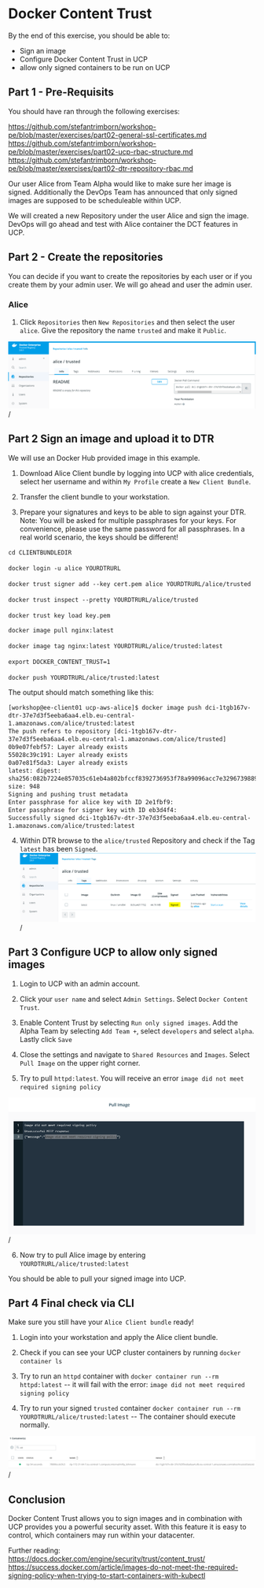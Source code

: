 # Docker Content Trust

By the end of this exercise, you should be able to:

 - Sign an image
 - Configure Docker Content Trust in UCP
 - allow only signed containers to be run on UCP
 
 

## Part 1 - Pre-Requisits

You should have ran through the following exercises:

https://github.com/stefantrimborn/workshop-pe/blob/master/exercises/part02-general-ssl-certificates.md
https://github.com/stefantrimborn/workshop-pe/blob/master/exercises/part02-ucp-rbac-structure.md 
https://github.com/stefantrimborn/workshop-pe/blob/master/exercises/part02-dtr-repository-rbac.md


Our user Alice from Team Alpha would like to make sure her image is signed. Additionally the DevOps Team has announced that only signed images are supposed to be scheduleable within UCP.

We will created a new Repository under the user Alice and sign the image. DevOps will go ahead and test with Alice container the DCT features in UCP.

## Part 2 - Create the repositories

You can decide if you want to create the repositories by each user or if you create them by your admin user. We will go ahead and user the admin user.

### Alice

1. Click `Repositories` then `New Repositories` and then select the user `alice`. Give the repository the name `trusted` and make it `Public`.

![dct01](../images/dct01.png)/


## Part 2 Sign an image and upload it to DTR

We will use an Docker Hub provided image in this example.

1. Download Alice Client bundle by logging into UCP with alice credentials, select her username and within `My Profile` create a `New Client Bundle`.

2. Transfer the client bundle to your workstation.

3. Prepare your signatures and keys to be able to sign against your DTR. Note: You will be asked for multiple passphrases for your keys.  For convenience, please use the same password for all passphrases. In a real world scenario, the keys should be different!
```
cd CLIENTBUNDLEDIR

docker login -u alice YOURDTRURL

docker trust signer add --key cert.pem alice YOURDTRURL/alice/trusted

docker trust inspect --pretty YOURDTRURL/alice/trusted

docker trust key load key.pem

```

```
docker image pull nginx:latest

docker image tag nginx:latest YOURDTRURL/alice/trusted:latest

export DOCKER_CONTENT_TRUST=1

docker push YOURDTRURL/alice/trusted:latest
 ```
 
The output should match something like this:
```
[workshop@ee-client01 ucp-aws-alice]$ docker image push dci-1tgb167v-dtr-37e7d3f5eeba6aa4.elb.eu-central-1.amazonaws.com/alice/trusted:latest
The push refers to repository [dci-1tgb167v-dtr-37e7d3f5eeba6aa4.elb.eu-central-1.amazonaws.com/alice/trusted]
0b9e07febf57: Layer already exists
55028c39c191: Layer already exists
0a07e81f5da3: Layer already exists
latest: digest: sha256:082b7224e857035c61eb4a802bfccf8392736953f78a99096acc7e3296739889 size: 948
Signing and pushing trust metadata
Enter passphrase for alice key with ID 2e1fbf9:
Enter passphrase for signer key with ID eb3d4f4:
Successfully signed dci-1tgb167v-dtr-37e7d3f5eeba6aa4.elb.eu-central-1.amazonaws.com/alice/trusted:latest

```

4. Within DTR browse to the `alice/trusted` Repository and check if the Tag `latest` has been `Signed`.
![dct02](../images/dct02.png)/


## Part 3 Configure UCP to allow only signed images

1. Login to UCP with an admin account.

2. Click your `user name` and select `Admin Settings`. Select `Docker Content Trust`.

3. Enable Content Trust by selecting `Run only signed images`. Add the Alpha Team by selecting `Add Team +`, select `developers` and select `alpha`. Lastly click `Save`

4. Close the settings and navigate to `Shared Resources` and `Images`. Select `Pull Image` on the upper right corner.

5. Try to pull `httpd:latest`. You will receive an error `image did not meet required signing policy`

![dct03](../images/dct03.png)/

6. Now try to pull Alice image by entering `YOURDTRURL/alice/trusted:latest` 

You should be able to pull your signed image into UCP.

## Part 4 Final check via CLI

Make sure you still have your `Alice Client bundle` ready!

1. Login into your workstation and apply the Alice client bundle.

2. Check if you can see your UCP cluster containers by running `docker container ls`

3. Try to run an `httpd` container with `docker container run --rm httpd:latest` -- it will fail with the error: `image did not meet required signing policy`

4. Try to run your signed `trusted` container `docker container run --rm YOURDTRURL/alice/trusted:latest` -- The container should execute normally.

![dct04](../images/dct04.png)/

## Conclusion

Docker Content Trust allows you to sign images and in combination with UCP provides you a powerful security asset. With this feature it is easy to control, which containers may run within your datacenter.

Further reading:
https://docs.docker.com/engine/security/trust/content_trust/
https://success.docker.com/article/images-do-not-meet-the-required-signing-policy-when-trying-to-start-containers-with-kubectl


